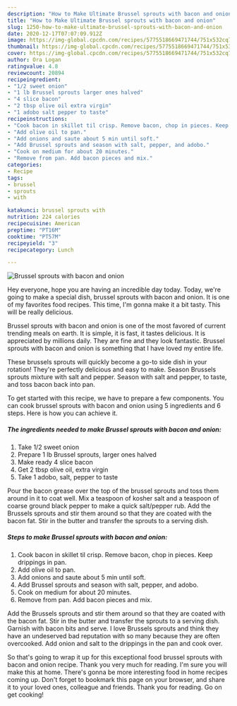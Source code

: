 ```yaml
---
description: "How to Make Ultimate Brussel sprouts with bacon and onion"
title: "How to Make Ultimate Brussel sprouts with bacon and onion"
slug: 1250-how-to-make-ultimate-brussel-sprouts-with-bacon-and-onion
date: 2020-12-17T07:07:09.912Z
image: https://img-global.cpcdn.com/recipes/5775518669471744/751x532cq70/brussel-sprouts-with-bacon-and-onion-recipe-main-photo.jpg
thumbnail: https://img-global.cpcdn.com/recipes/5775518669471744/751x532cq70/brussel-sprouts-with-bacon-and-onion-recipe-main-photo.jpg
cover: https://img-global.cpcdn.com/recipes/5775518669471744/751x532cq70/brussel-sprouts-with-bacon-and-onion-recipe-main-photo.jpg
author: Ora Logan
ratingvalue: 4.8
reviewcount: 20894
recipeingredient:
- "1/2 sweet onion"
- "1 lb Brussel sprouts larger ones halved"
- "4 slice bacon"
- "2 tbsp olive oil extra virgin"
- "1 adobo salt pepper to taste"
recipeinstructions:
- "Cook bacon in skillet til crisp. Remove bacon, chop in pieces. Keep drippings in pan."
- "Add olive oil to pan."
- "Add onions and saute about 5 min until soft."
- "Add Brussel sprouts and season with salt, pepper, and adobo."
- "Cook on medium for about 20 minutes."
- "Remove from pan. Add bacon pieces and mix."
categories:
- Recipe
tags:
- brussel
- sprouts
- with

katakunci: brussel sprouts with 
nutrition: 224 calories
recipecuisine: American
preptime: "PT16M"
cooktime: "PT57M"
recipeyield: "3"
recipecategory: Lunch

---
```



![Brussel sprouts with bacon and onion](https://img-global.cpcdn.com/recipes/5775518669471744/751x532cq70/brussel-sprouts-with-bacon-and-onion-recipe-main-photo.jpg)

Hey everyone, hope you are having an incredible day today. Today, we're going to make a special dish, brussel sprouts with bacon and onion. It is one of my favorites food recipes. This time, I'm gonna make it a bit tasty. This will be really delicious.

Brussel sprouts with bacon and onion is one of the most favored of current trending meals on earth. It is simple, it is fast, it tastes delicious. It is appreciated by millions daily. They are fine and they look fantastic. Brussel sprouts with bacon and onion is something that I have loved my entire life.

These brussels sprouts will quickly become a go-to side dish in your rotation! They&#39;re perfectly delicious and easy to make. Season Brussels sprouts mixture with salt and pepper. Season with salt and pepper, to taste, and toss bacon back into pan.


To get started with this recipe, we have to prepare a few components. You can cook brussel sprouts with bacon and onion using 5 ingredients and 6 steps. Here is how you can achieve it.

<!--inarticleads1-->

##### The ingredients needed to make Brussel sprouts with bacon and onion:

1. Take 1/2 sweet onion
1. Prepare 1 lb Brussel sprouts, larger ones halved
1. Make ready 4 slice bacon
1. Get 2 tbsp olive oil, extra virgin
1. Take 1 adobo, salt, pepper to taste


Pour the bacon grease over the top of the brussel sprouts and toss them around in it to coat well. Mix a teaspoon of kosher salt and a teaspoon of coarse ground black pepper to make a quick salt/pepper rub. Add the Brussels sprouts and stir them around so that they are coated with the bacon fat. Stir in the butter and transfer the sprouts to a serving dish. 

<!--inarticleads2-->

##### Steps to make Brussel sprouts with bacon and onion:

1. Cook bacon in skillet til crisp. Remove bacon, chop in pieces. Keep drippings in pan.
1. Add olive oil to pan.
1. Add onions and saute about 5 min until soft.
1. Add Brussel sprouts and season with salt, pepper, and adobo.
1. Cook on medium for about 20 minutes.
1. Remove from pan. Add bacon pieces and mix.


Add the Brussels sprouts and stir them around so that they are coated with the bacon fat. Stir in the butter and transfer the sprouts to a serving dish. Garnish with bacon bits and serve. I love Brussels sprouts and think they have an undeserved bad reputation with so many because they are often overcooked. Add onion and salt to the drippings in the pan and cook over. 

So that's going to wrap it up for this exceptional food brussel sprouts with bacon and onion recipe. Thank you very much for reading. I'm sure you will make this at home. There's gonna be more interesting food in home recipes coming up. Don't forget to bookmark this page on your browser, and share it to your loved ones, colleague and friends. Thank you for reading. Go on get cooking!
